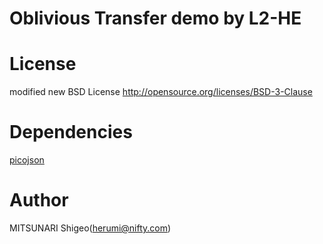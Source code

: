 # Oblivious Transfer demo by L2-HE

# License

modified new BSD License
http://opensource.org/licenses/BSD-3-Clause

# Dependencies

[picojson](https://github.com/kazuho/picojson)

# Author

MITSUNARI Shigeo(herumi@nifty.com)
